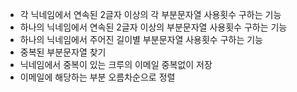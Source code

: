 - 각 닉네임에서 연속된 2글자 이상의 각 부분문자열 사용횟수 구하는 기능
- 하나의 닉네임에서 연속된 2글자 이상의 부분문자열 사용횟수 구하는 기능
- 하나의 닉네임에서 주어진 길이별 부분문자열 사용횟수 구하는 기능
- 중복된 부분문자열 찾기
- 닉네임에서 중복이 있는 크루의 이메일 중복없이 저장
- 이메일에 해당하는 부분 오름차순으로 정렬